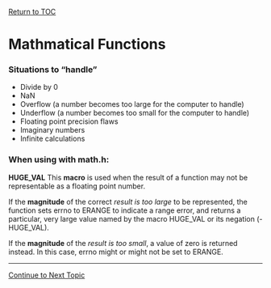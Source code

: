 <a href="https://github.com/CyberTrainingUSAF/05-C-Programming/blob/master/00-Table-of-Contents.md" rel="Return to TOC"> Return to TOC </a>

# Mathmatical Functions

### Situations to “handle”

* Divide by 0
* NaN
* Overflow (a number becomes too large for the computer to handle)
* Underflow (a number becomes too small for the computer to handle)
* Floating point precision flaws
* Imaginary numbers
* Infinite calculations

### When using with **math.h**:


**HUGE_VAL** This **macro** is used when the result of a function may not be representable as a floating point number. 

If the **magnitude** of the correct *result is too large* to be represented, the function sets errno to ERANGE to indicate a range error, and returns a particular, very large value named by the macro HUGE_VAL or its negation (- HUGE_VAL).

If the **magnitude** of the *result is too small*, a value of zero is returned instead. In this case, errno might or might not be set to ERANGE.

---
<a href="https://github.com/CyberTrainingUSAF/05-C-Programming/blob/master/15_Error_handling/05_pointers.md" rel="Continue to Next Topic"> Continue to Next Topic </a>
